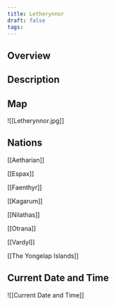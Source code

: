 ```yaml
---
title: Letherynnor
draft: false
tags:
---
```

## Overview

## Description

## Map
![[Letherynnor.jpg]]
## Nations
[[Aetharian]]

[[Espax]]

[[Faenthyr]]

[[Kagarum]]

[[Nilathas]]

[[Otrana]]

[[Vardyl]]

[[The Yongelap Islands]]

## Current Date and Time
![[Current Date and Time]]
